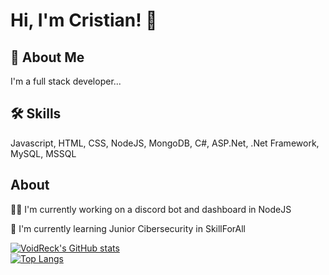# Hi, I'm Cristian! 👋

## 🚀 About Me
I'm a full stack developer...

## 🛠 Skills
Javascript, HTML, CSS, NodeJS, MongoDB, C#, ASP.Net, .Net Framework, MySQL, MSSQL

## About
👩‍💻 I'm currently working on a discord bot and dashboard in NodeJS

🧠 I'm currently learning Junior Cibersecurity in SkillForAll

[![VoidReck's GitHub stats](https://readme-stats-voidreck.vercel.app/api?username=VoidReck&show_icons=true&count_private=true&theme=tokyonight)](https://github.com/VoidReck)
<br>
[![Top Langs](https://readme-stats-voidreck.vercel.app/api/top-langs/?username=VoidReck&layout=compact&count_private=true&langs_count=10&theme=tokyonight)](https://github.com/VoidReck)

